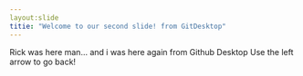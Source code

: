 ```yaml
---
layout:slide
titie: "Welcome to our second slide! from GitDesktop"
---
```

Rick was here man...
and i was here again from Github Desktop
Use the left arrow to go back!



